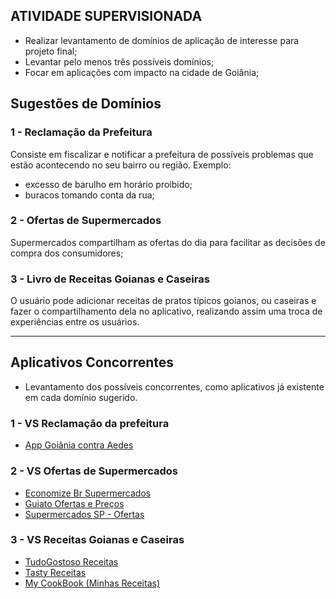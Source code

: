 ## ATIVIDADE SUPERVISIONADA

- Realizar levantamento de domínios de aplicação de interesse para projeto final;
- Levantar pelo menos três possíveis domínios;
- Focar em aplicações com impacto na cidade de Goiânia;

## Sugestões de Domínios

### 1 - Reclamação da Prefeitura
Consiste em fiscalizar e notificar a prefeitura de possíveis problemas que estão acontecendo no seu bairro ou região. Exemplo: 
- excesso de barulho em horário proibido;
- buracos tomando conta da rua;

### 2 - Ofertas de Supermercados
Supermercados compartilham as ofertas do dia para facilitar as decisões de compra dos consumidores;

### 3 - Livro de Receitas Goianas e Caseiras
O usuário pode adicionar receitas de pratos típicos goianos, ou caseiras e fazer o compartilhamento dela no aplicativo, realizando assim uma troca de experiências entre os usuários.

---
## Aplicativos Concorrentes
- Levantamento dos possíveis concorrentes, como aplicativos já existente em cada domínio sugerido.

### 1 - VS Reclamação da prefeitura
- [App Goiânia contra Aedes](https://play.google.com/store/apps/details?id=br.gov.go.goiania.dengue&hl=pt_BR)

### 2 - VS Ofertas de Supermercados
- [Economize Br Supermercados](https://play.google.com/store/apps/details?id=br.com.tilary.a001)
- [Guiato Ofertas e Preços](https://play.google.com/store/apps/details?id=br.guiato.android)
- [Supermercados SP - Ofertas](https://play.google.com/store/apps/details?id=br.com.app.u239731.uedf3af914e2fb465a4e0416042bd98fd)

### 3 - VS Receitas Goianas e Caseiras
- [TudoGostoso Receitas](https://play.google.com/store/apps/details?id=com.nzn.tdg)
- [Tasty Receitas](https://play.google.com/store/apps/details?id=com.buzzfeed.tasty)
- [My CookBook (Minhas Receitas)](https://play.google.com/store/apps/details?id=fr.cookbook&rdid=fr.cookbook)

